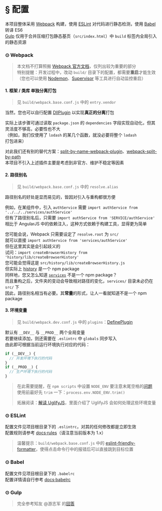 # § 配置

本项目整体采用 [Webpack](http://webpack.github.io/) 构建，使用 [ESLint](eslint.org) 对代码进行静态检测，使用 [Babel](http://babeljs.io/) 转译 ES6  
[Gulp](gulpjs.com) 仅用于合并压缩打包静态基页（`src/index.html`）中 `build` 标签内全局引入的静态资源  

### ⊙ Webpack

> 本文档不打算照搬 [Webpack 官方文档](https://webpack.github.io/docs/)，仅列出较为重要的部分  
> 特别提醒：开发过程中，改动 `build/` 目录下的配置，都需要**重启**才能生效  
> （您也可以使用 [Nodemon](https://github.com/remy/nodemon)、[Supervisor](https://github.com/Supervisor/supervisor) 等工具进行自动监控重启）

#### 1. 框架 / 类库 单独分离打包
> 见 `build/webpack.base.conf.js` 中的 `entry.vendor`
  
当然，您也可以自行配置 [DllPlugin](http://webpack.github.io/docs/list-of-plugins.html#dllplugin) 以实现**真正的分离**打包

实际上该步骤可通过读取 `package.json` 的 `dependencies` 字段实现自动化，但其灵活度不够高，必要性也不大  
（例如，我们仅使用了 `lodash` 的某几个函数，就没必要将整个 `lodash` 打包进来）

对此我们还有别的替代方案：[split-by-name-webpack-plugin](https://github.com/soundcloud/split-by-name-webpack-plugin)、[webpack-split-by-path](https://github.com/BohdanTkachenko/webpack-split-by-path)  
本项目不引入上述插件主要是考虑到非官方、维护不稳定等因素

#### 2. 路径别名
> 见 `build/webpack.base.conf.js` 中的 `resolve.alias`

路径别名的好处是显而易见的，皆因对引入与重构都很方便

例如，在某组件中，引入 `authService` 需要 `import authService from '../../../services/authService'`  
但有了路径别名后，只需要 `import authService from 'SERVICE/authService'`  
相比于 AngularJS 中的依赖注入，这种方式依赖于构建工具，显得更为简单  

您可能会说，Webpack 只需要设定了 `resolve.root` 为 `src/`  
就可以直接 `import authService from 'services/authService'`  
但在这里其实是会引起歧义的  
试问：`import createBrowserHistory from 'history/lib/createBrowserHistory'`  
您可能会觉得这是 `src/history/lib/createBrowserHistory.js`  
但实际上 [history](https://github.com/mjackson/history) 是一个 npm package  
同样地，您又怎么知道 [`services`](https://www.npmjs.com/package/services) 不是一个 npm package？  
而且重构之后，文件夹的变动会导致相对路径的变化，`services/` 目录未必仍在 `src/` 下    
因此，路径别名相当有必要。其**常量**的形式，让人一看就知道不是一个 npm package

#### 3. 环境变量
> 见 `build/webpack.dev.conf.js` 中的 `plugins`：[DefinePlugin](http://webpack.github.io/docs/list-of-plugins.html#defineplugin)

默认有 `__DEV__` 与 `__PROD__` 两个全局变量  
若要继续添加，则还需要在 `.eslintrc` 中 `globals` 同步写入  
由此即可根据当前运行环境执行对应的代码：
```js
if (__DEV__) {
  // 开发环境下执行的代码
}
if (__PROD__) {
  // 生产环境下执行的代码
}
```
 
> 在此需要提醒，在 `npm scripts` 中设置 `NODE_ENV` 要注意末尾空格的[问题](http://stackoverflow.com/questions/11104028/#38948727)  
> 使用前最好先 `trim` 一下：`process.env.NODE_ENV.trim()`
> 
> 拓展阅读：[解读 UglifyJS](http://rapheal.sinaapp.com/2014/05/22/uglifyjs-squeeze/)，里面介绍了 UglifyJS 会如何处理这些环境变量

### ⊙ ESLint
配置文件见项目根目录下的 `.eslintrc`，对其的任何修改都是立即生效  
配置规则请参考 [docs·rules](http://eslint.org/docs/user-guide/migrating-to-1.0.0)（请注意当前版本为 1.x）

> 温馨提示：`build/webpack.base.conf.js` 中的 [eslint-friendly-formatter](https://github.com/royriojas/eslint-friendly-formatter)，使得点击命令行中的报错后可以直接跳到目标位置

### ⊙ Babel
配置文件见项目根目录下的 `.babelrc`  
配置详情请自行参考 [docs·babelrc](http://babeljs.io/docs/usage/babelrc/)

### ⊙ Gulp

> 完全参考知友 @游志军 的[回答](https://www.zhihu.com/question/27548038/answer/37140329)
